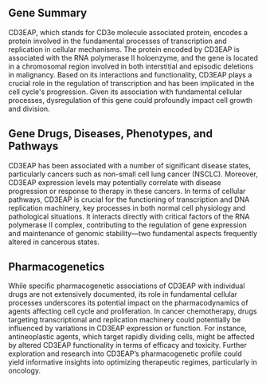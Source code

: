 ## Gene Summary
CD3EAP, which stands for CD3e molecule associated protein, encodes a protein involved in the fundamental processes of transcription and replication in cellular mechanisms. The protein encoded by CD3EAP is associated with the RNA polymerase II holoenzyme, and the gene is located in a chromosomal region involved in both interstitial and episodic deletions in malignancy. Based on its interactions and functionality, CD3EAP plays a crucial role in the regulation of transcription and has been implicated in the cell cycle's progression. Given its association with fundamental cellular processes, dysregulation of this gene could profoundly impact cell growth and division.

## Gene Drugs, Diseases, Phenotypes, and Pathways
CD3EAP has been associated with a number of significant disease states, particularly cancers such as non-small cell lung cancer (NSCLC). Moreover, CD3EAP expression levels may potentially correlate with disease progression or response to therapy in these cancers. In terms of cellular pathways, CD3EAP is crucial for the functioning of transcription and DNA replication machinery, key processes in both normal cell physiology and pathological situations. It interacts directly with critical factors of the RNA polymerase II complex, contributing to the regulation of gene expression and maintenance of genomic stability—two fundamental aspects frequently altered in cancerous states.

## Pharmacogenetics
While specific pharmacogenetic associations of CD3EAP with individual drugs are not extensively documented, its role in fundamental cellular processes underscores its potential impact on the pharmacodynamics of agents affecting cell cycle and proliferation. In cancer chemotherapy, drugs targeting transcriptional and replication machinery could potentially be influenced by variations in CD3EAP expression or function. For instance, antineoplastic agents, which target rapidly dividing cells, might be affected by altered CD3EAP functionality in terms of efficacy and toxicity. Further exploration and research into CD3EAP’s pharmacogenetic profile could yield informative insights into optimizing therapeutic regimes, particularly in oncology.